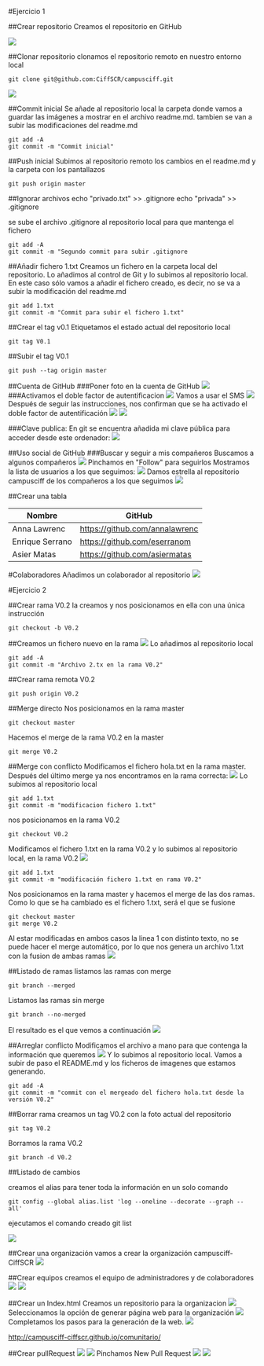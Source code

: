 #Ejercicio 1

##Crear repositorio
Creamos el repositorio en GitHub

![](imagenes%20git/creacionRepositorio.png)

##Clonar repositorio
clonamos el repositorio remoto en nuestro entorno local

    git clone git@github.com:CiffSCR/campusciff.git 

![](imagenes%20git/clonacionRepositorio.png)

##Commit inicial
Se añade al repositorio local la carpeta donde vamos a guardar las imágenes a
mostrar en el archivo readme.md. tambien se van a subir las modificaciones del
readme.md

    git add -A
    git commit -m "Commit inicial"

##Push inicial
Subimos al repositorio remoto los cambios en el readme.md y la carpeta con los pantallazos

    git push origin master

##Ignorar archivos
    echo "privado.txt" >> .gitignore
    echo "privada" >> .gitignore

se sube el archivo .gitignore al repositorio local para que mantenga el fichero

    git add -A
    git commit -m "Segundo commit para subir .gitignore
   
##Añadir fichero 1.txt
Creamos un fichero en la carpeta local del repositorio. Lo añadimos al control de Git y lo subimos al repositorio local.  En este caso sólo vamos a añadir el fichero creado, es decir, no se va a subir la modificación del readme.md

    git add 1.txt
    git commit -m "Commit para subir el fichero 1.txt"

##Crear el tag v0.1
Etiquetamos el estado actual del repositorio local
    
    git tag V0.1

##Subir el tag V0.1

    git push --tag origin master

##Cuenta de GitHub
###Poner foto en la cuenta de GitHub
![](imagenes%20git/FotoPerfil.png)
###Activamos el doble factor de autentificacion
![](imagenes%20git/DobleFactorOFF.png)
Vamos a usar el SMS
![](imagenes%20git/UsarSMS.png)
Después de seguir las instrucciones, nos confirman que se ha activado el doble factor de autentificación
![](imagenes%20git/ConfAct.png)
![](imagenes%20git/DobleFactorON.png)

###Clave publica:
En git se encuentra añadida mi clave pública para acceder desde este ordenador:
![](imagenes%20git/PublicKey.png)

##Uso social de GitHub
###Buscar y seguir a mis compañeros
Buscamos a algunos compañeros
![](imagenes%20git/BuscarUser.png)
Pinchamos en "Follow" para seguirlos
Mostramos la lista de usuarios a los que seguimos:
![](imagenes%20git/Followed.png)
Damos estrella al repositorio campusciff de los compañeros a los que seguimos
![](imagenes%20git/Star.png)

##Crear una tabla

| Nombre    | GitHub   |
| --------- |--------- |
| Anna Lawrenc | <https://github.com/annalawrenc> |
| Enrique Serrano | <https://github.com/eserranom> |
| Asier Matas | <https://github.com/asiermatas> |

#Colaboradores
Añadimos un colaborador al repositorio
![](imagenes%20git/AddColaborador.png)


#Ejercicio 2

##Crear rama V0.2
la creamos y nos posicionamos en ella con una única instrucción

    git checkout -b V0.2

##Creamos un fichero nuevo en la rama
![](imagenes%20git/ficheroNuevo_V02.png)
Lo añadimos al repositorio local

    git add -A
    git commit -m "Archivo 2.tx en la rama V0.2"
    

##Crear rama remota V0.2

    git push origin V0.2

##Merge directo
Nos posicionamos en la rama master

    git checkout master
    
Hacemos el merge de la rama V0.2 en la master

    git merge V0.2
    
##Merge con conflicto
Modificamos el fichero hola.txt en la rama master. Después del último merge ya nos encontramos en la rama correcta:
![](imagenes%20git/Hola.png)
Lo subimos al repositorio local

    git add 1.txt
    git commit -m "modificacion fichero 1.txt"
    
nos posicionamos en la rama V0.2

    git checkout V0.2
    
Modificamos el fichero 1.txt en la rama V0.2 y lo subimos al repositorio local, en la rama V0.2
![](imagenes%20git/Adios.png)
    
    git add 1.txt
    git commit -m "modificación fichero 1.txt en rama V0.2"
    
Nos posicionamos en la rama master y hacemos el merge de las dos ramas. Como lo que se ha cambiado es el fichero 1.txt, será el que se fusione

    git checkout master
    git merge V0.2

Al estar modificadas en ambos casos la linea 1 con distinto texto, no se  puede hacer el merge automático, por lo que nos genera un archivo 1.txt con la fusion de ambas ramas
![](imagenes%20git/Conflicto.png)

##Listado de ramas
listamos las ramas con merge

    git branch --merged
    
Listamos las ramas sin merge

    git branch --no-merged
    
El resultado es el que vemos a continuación
![](imagenes%20git/ListRamas.png)

##Arreglar conflicto
Modificamos el archivo a mano para que contenga la información que queremos
![](imagenes%20git/CommitSolved.png)
Y lo subimos al repositorio local. Vamos a subir de paso el README.md y los ficheros de imagenes que estamos generando.

    git add -A
    git commit -m "commit con el mergeado del fichero hola.txt desde la versión V0.2"

##Borrar rama
creamos un tag V0.2 con la foto actual del repositorio

    git tag V0.2
    
Borramos la rama V0.2

    git branch -d V0.2
    
##Listado de cambios

creamos el alias para tener toda la información en un solo comando

    git config --global alias.list 'log --oneline --decorate --graph --all'
    
ejecutamos el comando creado
    git list
    
![](imagenes%20git/Listado.png)

##Crear una organización
vamos a crear la organización campusciff-CiffSCR 
![](imagenes%20git/Organizacion.png)

##Crear equipos
creamos el equipo de administradores y de colaboradores
![](imagenes%20git/Administradores.png)
![](imagenes%20git/Colaboradores.png)

##Crear un Index.html
Creamos un repositorio para la organizacion
![](imagenes%20git/Comunitario.png)
Seleccionamos la opción de generar página web para la organización
![](imagenes%20git/Index.png)
Completamos los pasos para la generación de la web.
![](imagenes%20git/IndexFinal.png)

<http://campusciff-ciffscr.github.io/comunitario/>

##Crear pullRequest
![](imagenes%20git/Fork.png)
![](imagenes%20git/PullRequest1.png)
Pinchamos New Pull Request
![](imagenes%20git/PullRequest2.png)
![](imagenes%20git/PullRequest3.png)
